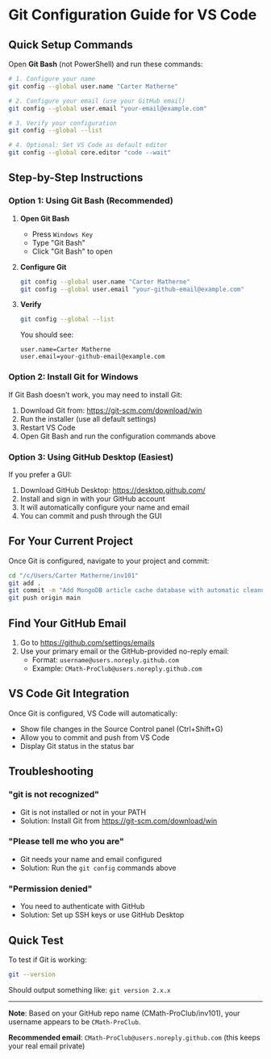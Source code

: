 # Git Configuration Guide for VS Code

## Quick Setup Commands

Open **Git Bash** (not PowerShell) and run these commands:

```bash
# 1. Configure your name
git config --global user.name "Carter Matherne"

# 2. Configure your email (use your GitHub email)
git config --global user.email "your-email@example.com"

# 3. Verify your configuration
git config --global --list

# 4. Optional: Set VS Code as default editor
git config --global core.editor "code --wait"
```

## Step-by-Step Instructions

### Option 1: Using Git Bash (Recommended)

1. **Open Git Bash**
   - Press `Windows Key`
   - Type "Git Bash"
   - Click "Git Bash" to open

2. **Configure Git**
   ```bash
   git config --global user.name "Carter Matherne"
   git config --global user.email "your-github-email@example.com"
   ```

3. **Verify**
   ```bash
   git config --global --list
   ```
   You should see:
   ```
   user.name=Carter Matherne
   user.email=your-github-email@example.com
   ```

### Option 2: Install Git for Windows

If Git Bash doesn't work, you may need to install Git:

1. Download Git from: https://git-scm.com/download/win
2. Run the installer (use all default settings)
3. Restart VS Code
4. Open Git Bash and run the configuration commands above

### Option 3: Using GitHub Desktop (Easiest)

If you prefer a GUI:

1. Download GitHub Desktop: https://desktop.github.com/
2. Install and sign in with your GitHub account
3. It will automatically configure your name and email
4. You can commit and push through the GUI

## For Your Current Project

Once Git is configured, navigate to your project and commit:

```bash
cd "/c/Users/Carter Matherne/inv101"
git add .
git commit -m "Add MongoDB article cache database with automatic cleanup and replace missing images with emojis"
git push origin main
```

## Find Your GitHub Email

1. Go to https://github.com/settings/emails
2. Use your primary email or the GitHub-provided no-reply email:
   - Format: `username@users.noreply.github.com`
   - Example: `CMath-ProClub@users.noreply.github.com`

## VS Code Git Integration

Once Git is configured, VS Code will automatically:
- Show file changes in the Source Control panel (Ctrl+Shift+G)
- Allow you to commit and push from VS Code
- Display Git status in the status bar

## Troubleshooting

### "git is not recognized"
- Git is not installed or not in your PATH
- Solution: Install Git from https://git-scm.com/download/win

### "Please tell me who you are"
- Git needs your name and email configured
- Solution: Run the `git config` commands above

### "Permission denied"
- You need to authenticate with GitHub
- Solution: Set up SSH keys or use GitHub Desktop

## Quick Test

To test if Git is working:

```bash
git --version
```

Should output something like: `git version 2.x.x`

---

**Note**: Based on your GitHub repo name (CMath-ProClub/inv101), your username appears to be `CMath-ProClub`.

**Recommended email**: `CMath-ProClub@users.noreply.github.com` (this keeps your real email private)
